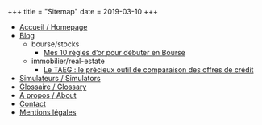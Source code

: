 +++
title = "Sitemap"
date = 2019-03-10
+++


- [Accueil / Homepage](https://investastuces.com)
- [Blog](https://investastuces.com/blog)
    - bourse/stocks
        - [Mes 10 règles d’or pour débuter en Bourse](https://investastuces.com/blog/10-regles-dor-pour-debuter-en-bourse)
    - immobilier/real-estate
        - [Le TAEG : le précieux outil de comparaison des offres de crédit](https://investastuces.com/blog/taeg-precieux-outil-de-comparaison)
- [Simulateurs / Simulators](https://investastuces.com/simulateurs)
- [Glossaire / Glossary](https://investastuces.com/glossaire)
- [A propos / About](https://investastuces.com/a-propos)
- [Contact](https://investastuces.com/contact)
- [Mentions l&eacute;gales](https://investastuces.com/misc/mentions-legales)
